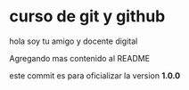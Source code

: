 # curso de git y github

hola soy tu amigo y docente digital 

Agregando mas contenido al README 

este commit es para oficializar la version **1.0.0**